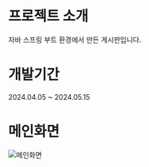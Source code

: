 # 프로젝트 소개
자바 스프링 부트 환경에서 만든 게시판입니다.

# 개발기간
2024.04.05 ~ 2024.05.15

# 메인화면
![메인화면](https://github.com/ham904/Board/assets/141111846/dd93b4aa-4e84-431d-a9a0-6c945db85c8c)
